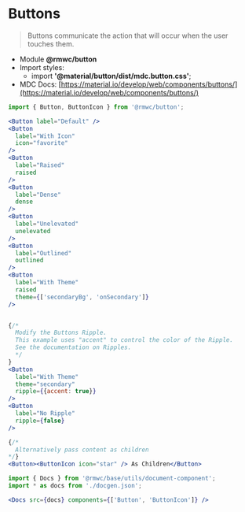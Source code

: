 # Buttons

> Buttons communicate the action that will occur when the user touches them.

- Module **@rmwc/button**  
- Import styles:
  - import **'@material/button/dist/mdc.button.css'**;
- MDC Docs: [https://material.io/develop/web/components/buttons/](https://material.io/develop/web/components/buttons/)

```jsx render
import { Button, ButtonIcon } from '@rmwc/button';

<Button label="Default" />
<Button
  label="With Icon"
  icon="favorite"
/>
<Button 
  label="Raised"
  raised
/>
<Button
  label="Dense"
  dense
/>
<Button
  label="Unelevated"
  unelevated
/>
<Button
  label="Outlined"
  outlined
/>
<Button
  label="With Theme"
  raised
  theme={['secondaryBg', 'onSecondary']}
/>


{/*
  Modify the Buttons Ripple.
  This example uses "accent" to control the color of the Ripple.
  See the documentation on Ripples.
  */
}
<Button
  label="With Theme"
  theme="secondary"
  ripple={{accent: true}}
/>
<Button
  label="No Ripple"
  ripple={false}
/>

{/*
  Alternatively pass content as children
*/}
<Button><ButtonIcon icon="star" /> As Children</Button>
```

```jsx renderOnly
import { Docs } from '@rmwc/base/utils/document-component';
import * as docs from './docgen.json';

<Docs src={docs} components={['Button', 'ButtonIcon']} />
```
